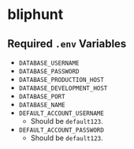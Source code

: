 # bliphunt

## Required `.env` Variables
- `DATABASE_USERNAME`
- `DATABASE_PASSWORD`
- `DATABASE_PRODUCTION_HOST`
- `DATABASE_DEVELOPMENT_HOST`
- `DATABASE_PORT`
- `DATABASE_NAME`
- `DEFAULT_ACCOUNT_USERNAME`
  - Should be `default123`.
- `DEFAULT_ACCOUNT_PASSWORD`
  - Should be `default123`.
